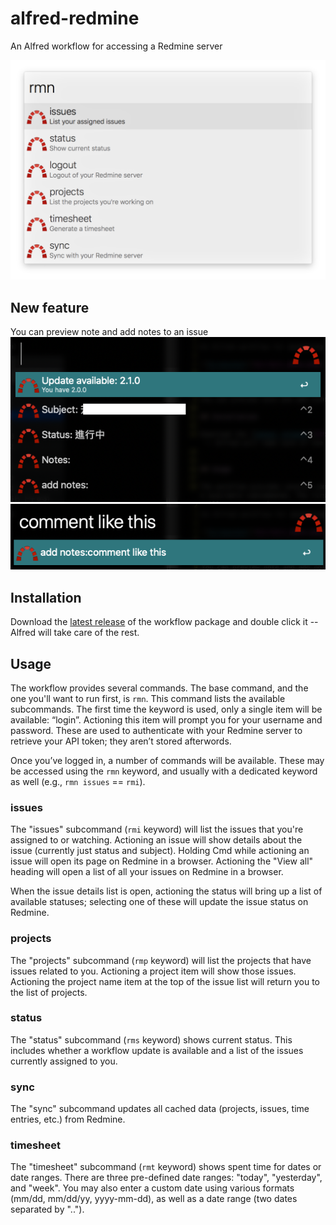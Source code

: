 # alfred-redmine

An Alfred workflow for accessing a Redmine server

![Screenshot](doc/main_menu.png)

## New feature

You can preview note and add notes to an issue
![Screenshot](doc/preview_note.png)
![Screenshot](doc/add_note.png)

## Installation

Download the [latest release](https://github.com/jason0x43/alfred-redmine/releases) of the workflow package and double click it -- Alfred will take care of the rest.


## Usage

The workflow provides several commands. The base command, and the one you'll want to run first, is `rmn`. This command lists the available subcommands. The first time the keyword is used, only a single item will be available: “login”. Actioning this item will prompt you for your username and password. These are used to authenticate with your Redmine server to retrieve your API token; they aren’t stored afterwords.

Once you’ve logged in, a number of commands will be available. These may be accessed using the `rmn` keyword, and usually with a dedicated keyword as well (e.g., `rmn issues` == `rmi`).

### issues

The "issues" subcommand (`rmi` keyword) will list the issues that you're assigned to or watching. Actioning an issue will show details about the issue (currently just status and subject). Holding Cmd while actioning an issue will open its page on Redmine in a browser. Actioning the "View all" heading will open a list of all your issues on Redmine in a browser.

When the issue details list is open, actioning the status will bring up a list of available statuses; selecting one of these will update the issue status on Redmine.

### projects

The "projects" subcommand (`rmp` keyword) will list the projects that have issues related to you. Actioning a project item will show those issues. Actioning the project name item at the top of the issue list will return you to the list of projects.

### status

The "status" subcommand (`rms` keyword) shows current status. This includes whether a workflow update is available and a list of the issues currently assigned to you.

### sync

The "sync" subcommand updates all cached data (projects, issues, time entries, etc.) from Redmine.

### timesheet

The "timesheet" subcommand (`rmt` keyword) shows spent time for dates or date ranges. There are three pre-defined date ranges: "today", "yesterday", and "week". You may also enter a custom date using various formats (mm/dd, mm/dd/yy, yyyy-mm-dd), as well as a date range (two dates separated by "..").
